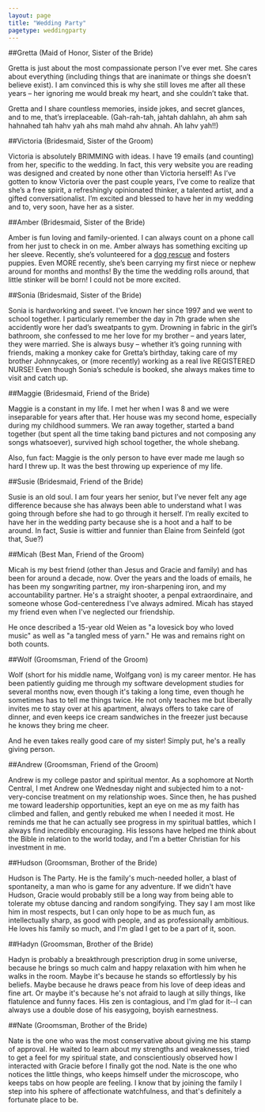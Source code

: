 ```yaml
---
layout: page
title: "Wedding Party"
pagetype: weddingparty
---
```


##Gretta (Maid of Honor, Sister of the Bride)

Gretta is just about the most compassionate person I’ve ever met. 
She cares about everything (including things that are inanimate or 
things she doesn’t believe exist). I am convinced this is why she 
still loves me after all these years – her ignoring me would break 
my heart, and she couldn’t take that.
 
Gretta and I share countless memories, inside jokes, and secret 
glances, and to me, that’s irreplaceable. (Gah-rah-tah, jahtah 
dahlahn, ah ahm sah hahnahed tah hahv yah ahs mah mahd ahv ahnah. 
Ah lahv yah!!)
 
##Victoria (Bridesmaid, Sister of the Groom)

Victoria is absolutely BRIMMING with ideas. I have 19 emails (and 
counting) from her, specific to the wedding. In fact, this very 
website you are reading was designed and created by none other 
than Victoria herself! As I’ve gotten to know Victoria over the 
past couple years, I’ve come to realize that she’s a free spirit, 
a refreshingly opinionated thinker, a talented artist, and a gifted 
conversationalist. I’m excited and blessed to have her in my 
wedding and to, very soon, have her as a sister.
 
##Amber (Bridesmaid, Sister of the Bride)

Amber is fun loving and family-oriented. I can always count on a 
phone call from her just to check in on me. Amber always has 
something exciting up her sleeve. Recently, she’s volunteered 
for a [dog rescue](http://www.annieslittleangels.org/) and 
fosters puppies. Even MORE recently, she’s 
been carrying my first niece or nephew around for months and 
months! By the time the wedding rolls around, that little 
stinker will be born! I could not be more excited.
 
##Sonia (Bridesmaid, Sister of the Bride)

Sonia is hardworking and sweet. I’ve known her since 1997 and 
we went to school together. I particularly remember the day in 
7th grade when she accidently wore her dad’s sweatpants to gym. 
Drowning in fabric in the girl’s bathroom, she confessed to me 
her love for my brother – and years later, they were married. 
She is always busy – whether it’s going running with friends, 
making a monkey cake for Gretta’s birthday, taking care of my 
brother Johnnycakes, or (more recently) working as a real live 
REGISTERED NURSE! Even though Sonia’s schedule is booked, she 
always makes time to visit and catch up.
 
##Maggie (Bridesmaid, Friend of the Bride)

Maggie is a constant in my life. I met her when I was 8 and we 
were inseparable for years after that. Her house was my second 
home, especially during my childhood summers. We ran away together, 
started a band together (but spent all the time taking band 
pictures and not composing any songs whatsoever), survived 
high school together, the whole shebang.
 
Also, fun fact: Maggie is the only person to have ever made me laugh 
so hard I threw up. It was the best throwing up experience of my life.
 
##Susie (Bridesmaid, Friend of the Bride)

Susie is an old soul. I am four years her senior, but I’ve never felt 
any age difference because she has always been able to understand what 
I was going through before she had to go through it herself. I’m 
really excited to have her in the wedding party because she is a hoot 
and a half to be around. In fact, Susie is wittier and funnier than 
Elaine from Seinfeld (got that, Sue?)

##Micah (Best Man, Friend of the Groom)

Micah is my best friend (other than Jesus and Gracie and family) and has been for around a decade, now. Over the years and the loads of emails, he has been my songwriting partner, my iron-sharpening iron, and my accountability partner. He's a straight shooter, a penpal extraordinaire, and someone whose God-centeredness I've always admired. Micah has stayed my friend even when I've neglected our friendship. 

He once described a 15-year old Weien as "a lovesick boy who loved music" as well as "a tangled mess of yarn." He was and remains right on both counts.

##Wolf (Groomsman, Friend of the Groom)

Wolf (short for his middle name, Wolfgang von) is my career mentor. He has been patiently guiding me through my software development studies for several months now, even though it's taking a long time, even though he sometimes has to tell me things twice. He not only teaches me but liberally invites me to stay over at his apartment, always offers to take care of dinner, and even keeps ice cream sandwiches in the freezer just because he knows they bring me cheer.

And he even takes really good care of my sister! Simply put, he's a really giving person.

##Andrew (Groomsman, Friend of the Groom)

Andrew is my college pastor and spiritual mentor. As a sophomore at North Central, I met Andrew one Wednesday night and subjected him to a not-very-concise treatment on my relationship woes. Since then, he has pushed me toward leadership opportunities, kept an eye on me as my faith has climbed and fallen, and gently rebuked me when I needed it most. He reminds me that he can actually see progress in my spiritual battles, which I always find incredibly encouraging. His lessons have helped me think about the Bible in relation to the world today, and I'm a better Christian for his investment in me.

##Hudson (Groomsman, Brother of the Bride)

Hudson is The Party. He is the family's much-needed holler, a blast of spontaneity, a man who is game for any adventure. If we didn't have Hudson, Gracie would probably still be a long way from being able to tolerate my obtuse dancing and random songifying. They say I am most like him in most respects, but I can only hope to be as much fun, as intellectually sharp, as good with people, and as professionally ambitious. He loves his family so much, and I'm glad I get to be a part of it, soon.

##Hadyn (Groomsman, Brother of the Bride)

Hadyn is probably a breakthrough prescription drug in some universe, because he brings so much calm and happy relaxation with him when he walks in the room. Maybe it's because he stands so effortlessly by his beliefs. Maybe because he draws peace from his love of deep ideas and fine art. Or maybe it's because he's not afraid to laugh at silly things, like flatulence and funny faces. His zen is contagious, and I'm glad for it--I can always use a double dose of his easygoing, boyish earnestness.

##Nate (Groomsman, Brother of the Bride)

Nate is the one who was the most conservative about giving me his stamp of approval. He waited to learn about my strengths and weaknesses, tried to get a feel for my spiritual state, and conscientiously observed how I interacted with Gracie before I finally got the nod. Nate is the one who notices the little things, who keeps himself under the microscope, who keeps tabs on how people are feeling. I know that by joining the family I step into his sphere of affectionate watchfulness, and that's definitely a fortunate place to be.

